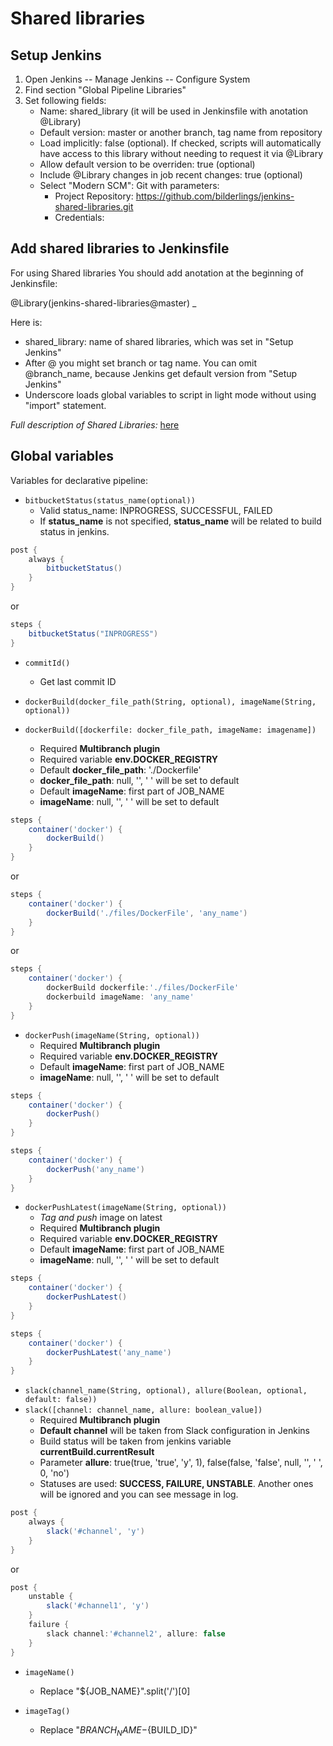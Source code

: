 # Shared libraries
## Setup Jenkins
1. Open Jenkins -- Manage Jenkins -- Configure System
2. Find section "Global Pipeline Libraries"
3. Set following fields:
	* Name: shared_library (it will be used in Jenkinsfile with anotation @Library)
	* Default version: master or another branch, tag name from repository
	* Load implicitly: false (optional). If checked, scripts will automatically have access to this library without needing to request it via @Library
	* Allow default version to be overriden: true (optional)
	* Include @Library changes in job recent changes: true (optional)
	* Select "Modern SCM": Git with parameters:
		* Project Repository: https://github.com/bilderlings/jenkins-shared-libraries.git
		* Credentials: <empty>

## Add shared libraries to Jenkinsfile
For using Shared libraries You should add anotation at the beginning of Jenkinsfile: 

@Library(jenkins-shared-libraries@master) _

Here is:

* shared_library: name of shared libraries, which was set in "Setup Jenkins"
* After @ you might set branch or tag name. You can omit @branch_name, because Jenkins get default version from "Setup Jenkins"
* Underscore loads global variables to script in light mode without using "import" statement.

*Full description of Shared Libraries:* [here](https://jenkins.io/doc/book/pipeline/shared-libraries/)  

## Global variables


Variables for declarative pipeline:
    
* `bitbucketStatus(status_name(optional))`
    * Valid status_name: INPROGRESS, SUCCESSFUL, FAILED
    * If **status_name** is not specified, **status_name** will be related to build status in jenkins.  
```groovy
post {
    always {
        bitbucketStatus()
    }
}
```
or
```groovy
steps {
    bitbucketStatus("INPROGRESS")
}
```

* `commitId()`
    * Get last commit ID  

* `dockerBuild(docker_file_path(String, optional), imageName(String, optional))`
* `dockerBuild([dockerfile: docker_file_path, imageName: imagename])`
    * Required **Multibranch plugin**
    * Required variable **env.DOCKER_REGISTRY**
    * Default **docker_file_path**: './Dockerfile'
    * **docker_file_path**: null, '', ' ' will be set to default
    * Default **imageName**: first part of JOB_NAME
    * **imageName**: null, '', ' ' will be set to default
```groovy
steps {
    container('docker') {
        dockerBuild()
    }
}
```
or
```groovy
steps {
    container('docker') {
        dockerBuild('./files/DockerFile', 'any_name')
    }
}
```
or
```groovy
steps {
    container('docker') {
        dockerBuild dockerfile:'./files/DockerFile'
        dockerbuild imageName: 'any_name'
    }
}
```
* `dockerPush(imageName(String, optional))`
    * Required **Multibranch plugin**
    * Required variable **env.DOCKER_REGISTRY**
    * Default **imageName**: first part of JOB_NAME
    * **imageName**: null, '', ' ' will be set to default
```groovy
steps {
    container('docker') {
        dockerPush()
    }
}
```  
```groovy
steps {
    container('docker') {
        dockerPush('any_name')
    }
}
```   
* `dockerPushLatest(imageName(String, optional))`
    * *Tag and push* image on latest
    * Required **Multibranch plugin**
    * Required variable **env.DOCKER_REGISTRY**
    * Default **imageName**: first part of JOB_NAME
    * **imageName**: null, '', ' ' will be set to default
```groovy
steps {
    container('docker') {
        dockerPushLatest()
    }
}
```  
```groovy
steps {
    container('docker') {
        dockerPushLatest('any_name')
    }
}
```    
* `slack(channel_name(String, optional), allure(Boolean, optional, default: false))`    
* `slack([channel: channel_name, allure: boolean_value])`    
	* Required **Multibranch plugin**
	* **Default channel** will be taken from Slack configuration in Jenkins
	* Build status will be taken from jenkins variable **currentBuild.currentResult**
	* Parameter **allure**: true(true, 'true', 'y', 1), false(false, 'false', null, '', ' ', 0, 'no')
	* Statuses are used: **SUCCESS, FAILURE, UNSTABLE**. Another ones will be ignored and you can see message in log.
```groovy
post {
    always {
        slack('#channel', 'y')
    }
}
```
or
```groovy
post {
    unstable {
        slack('#channel1', 'y')
    }
    failure {
        slack channel:'#channel2', allure: false
    }
}
```

* `imageName()`
    * Replace "${JOB_NAME}".split('/')[0]  
    
* `imageTag()`
    * Replace "${BRANCH_NAME}-${BUILD_ID}"  
